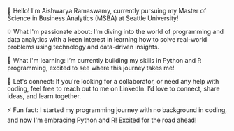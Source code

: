 👋 Hello! I'm Aishwarya Ramaswamy, currently pursuing my Master of Science in Business Analytics (MSBA) at Seattle University!

💡 What I'm passionate about: I'm diving into the world of programming and data analytics with a keen interest in learning how to solve real-world problems using technology and data-driven insights.

🌱 What I'm learning: I’m currently building my skills in Python and R programming, excited to see where this journey takes me!

🤝 Let's connect: If you're looking for a collaborator, or need any help with coding, feel free to reach out to me on LinkedIn. I’d love to connect, share ideas, and learn together.

⚡ Fun fact: I started my programming journey with no background in coding, and now I'm embracing Python and R! Excited for the road ahead!
<!---
AishwaryaRamaswamy/AishwaryaRamaswamy is a ✨ special ✨ repository because its `README.md` (this file) appears on your GitHub profile.
You can click the Preview link to take a look at your changes.
--->
